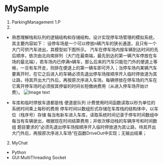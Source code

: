 # MySample

1. ParkingManagement
1.P
1.
- 熟悉理解栈和队列的逻辑结构和存储结构，设计实现停车场管理的模拟系统，其主要内容如下：
设停车场是一个可以停放n辆汽车的狭长通道，且只有一个大门可供汽车进出，其模型如下图所示。
汽车在停车场内按车辆到达时间的先后顺序，依次由北向南排列（大门在最南端，最先到达的第一辆汽车停放在车场的最北端），若车场内已停满n辆车，那么后来的汽车只能在门外的便道上等候，一旦有车开走，则排在便道上的第一辆车即可开入；当停车场内某辆汽车要离开时，在它之后进入的车辆必须先退出停车场按顺序开入临时停放道为其让路，待其开出大门外后，再按原次序进入车场，每辆停放在停车场的汽车在它离开停车场时必须按其停留的时间长短缴纳费用（从进入停车场开始计费）。
![Image text](https://img-blog.csdnimg.cn/20190111154632205.png)

- 车库和临时停放车道都是栈
便道是队列
计费使用时间函数读取以秒为单位的系统时间乘上每秒的费用
停车时间以数组形式存储在车库栈的结构体中，以车位（栈序号）存储
每当有新车进入车库，读取系统时间记录于停车时间数组中
每当有车辆驶出，根据现在时间结算费用；并依次移动栈的车辆序号和时间数组
题目要求的“必须先退出停车场按顺序开入临时停放道为其让路，待其开出大门外后，再按原次序进入车场“在函数DriveOut中实现；无输出结果；

2. MyChat
- Python
- GUI MultiThreading Socket
